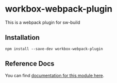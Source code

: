 <!-- DO NOT EDIT. This page is autogenerated. -->
<!-- To make changes, edit templates/Project-README.hbs, not this file. -->

# workbox-webpack-plugin

This is a webpack plugin for sw-build

## Installation

`npm install --save-dev workbox-webpack-plugin`


## Reference Docs

You can find [documentation for this module here](https://googlechrome.github.io/sw-helpers/reference-docs/stable/latest/module-workbox-webpack-plugin.html#main).
